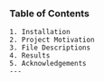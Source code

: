 ### Table of Contents
    1. Installation
    2. Project Motivation
    3. File Descriptions
    4. Results
    5. Acknowledgements
    ---
    
